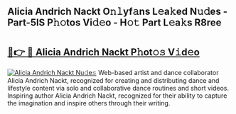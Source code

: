 ## Alicia Andrich Nackt O𝚗𝚕yf𝚊ns L𝚎a𝚔ed N𝚞𝚍es - Part-5lS P𝚑𝚘tos Vi𝚍𝚎o - H𝚘𝚝 Part L𝚎a𝚔s R8ree

# <h2><a href="http://kf1cd8.oniu.top/?m=Alicia+Andrich+Nackt">🔗👉 🔴 Alicia Andrich Nackt P𝚑ot𝚘𝚜 V𝚒d𝚎o</a></h2>

[![Alicia Andrich Nackt Nu𝚍e𝚜](https://i.imgur.com/0qMVB7G.gif)](http://kf1cd8.oniu.top/?m=Alicia+Andrich+Nackt)
Web-based artist and dance collaborator Alicia Andrich Nackt, recognized for creating and distributing dance and lifestyle content via solo and collaborative dance routines and short videos. Inspiring author Alicia Andrich Nackt, recognized for their ability to capture the imagination and inspire others through their writing.  
